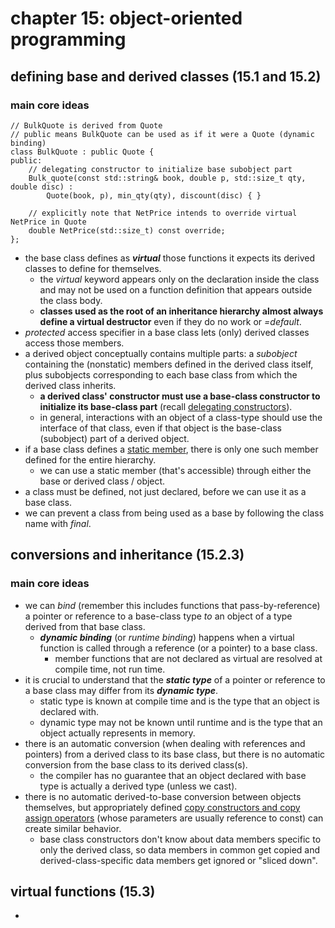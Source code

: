 # chapter 15: object-oriented programming

## defining base and derived classes (15.1 and 15.2)

### main core ideas 

~~~
// BulkQuote is derived from Quote
// public means BulkQuote can be used as if it were a Quote (dynamic binding)
class BulkQuote : public Quote { 
public:
	// delegating constructor to initialize base subobject part
	Bulk_quote(const std::string& book, double p, std::size_t qty, double disc) :
		Quote(book, p), min_qty(qty), discount(disc) { }

	// explicitly note that NetPrice intends to override virtual NetPrice in Quote
	double NetPrice(std::size_t) const override;
};
~~~

- the base class defines as ***virtual*** those functions it expects its derived classes to define for themselves.
	- the *virtual* keyword appears only on the declaration inside the class and may not be used on a function definition that appears outside the class body.
	- **classes used as the root of an inheritance hierarchy almost always define a virtual destructor** even if they do no work or *=default*.
- *protected* access specifier in a base class lets (only) derived classes access those members.
- a derived object conceptually contains multiple parts: a *subobject* containing the (nonstatic) members defined in the derived class itself, plus subobjects corresponding to each base class from which the derived class inherits.
	- **a derived class' constructor must use a base-class constructor to initialize its base-class part** (recall [delegating constructors](https://github.com/tedklin/pseudoblog/blob/master/cpp_notebook/primer/ch-07.md#constructors)).
	- in general, interactions with an object of a class-type should use the interface of that class, even if that object is the base-class (subobject) part of a derived object.
- if a base class defines a [static member](https://github.com/tedklin/pseudoblog/blob/master/cpp_notebook/primer/ch-07.md#static-class-members), there is only one such member defined for the entire hierarchy.
	- we can use a static member (that's accessible) through either the base or derived class / object.
- a class must be defined, not just declared, before we can use it as a base class.
- we can prevent a class from being used as a base by following the class name with *final*.


## conversions and inheritance (15.2.3)

### main core ideas
- we can *bind* (remember this includes functions that pass-by-reference) a pointer or reference to a base-class type *to* an object of a type derived from that base class.
	- ***dynamic binding*** (or *runtime binding*) happens when a virtual function is called through a reference (or a pointer) to a base class.
		- member functions that are not declared as virtual are resolved at compile time, not run time.
- it is crucial to understand that the ***static type*** of a pointer or reference to a base class may differ from its ***dynamic type***.
	- static type is known at compile time and is the type that an object is declared with.
	- dynamic type may not be known until runtime and is the type that an object actually represents in memory.
- there is an automatic conversion (when dealing with references and pointers) from a derived class to its base class, but there is no automatic conversion from the base class to its derived class(s).
	- the compiler has no guarantee that an object declared with base type is actually a derived type (unless we cast).
- there is no automatic derived-to-base conversion between objects themselves, but appropriately defined [copy constructors and copy assign operators](https://github.com/tedklin/pseudoblog/blob/master/cpp_notebook/primer/ch-13.md) (whose parameters are usually reference to const) can create similar behavior. 
	- base class constructors don't know about data members specific to only the derived class, so data members in common get copied and derived-class-specific data members get ignored or "sliced down".

## virtual functions (15.3)
- 
